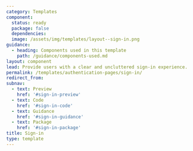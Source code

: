 ```yaml
---
category: Templates
component:
  status: ready
  package: false
  dependencies:
  image: /assets/img/templates/layout--sign-in.png
guidance:
  - heading: Components used in this template
    path: /guidance/components-used.md
layout: component
lead: Provide users with a clear and uncluttered sign-in experience.
permalink: /templates/authentication-pages/sign-in/
redirect_from:
subnav:
  - text: Preview
    href: '#sign-in-preview'
  - text: Code
    href: '#sign-in-code'
  - text: Guidance
    href: '#sign-in-guidance'
  - text: Package
    href: '#sign-in-package'
title: Sign-in
type: template
---
```

